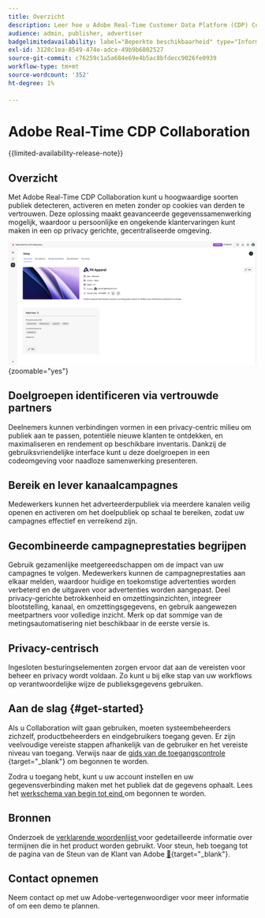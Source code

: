 ```yaml
---
title: Overzicht
description: Leer hoe u Adobe Real-Time Customer Data Platform (CDP) Collaboration kunt gebruiken voor het detecteren, activeren en meten van hoogwaardige soorten publiek zonder te vertrouwen op cookies van derden.
audience: admin, publisher, advertiser
badgelimitedavailability: label="Beperkte beschikbaarheid" type="Informative" url="https://helpx.adobe.com/legal/product-descriptions/real-time-customer-data-platform-collaboration.html newtab=true"
exl-id: 3128c1ea-8549-474e-adce-49b9b6802527
source-git-commit: c76259c1a5a684e69e4b5ac8bfdecc9026fe0939
workflow-type: tm+mt
source-wordcount: '352'
ht-degree: 1%

---
```


# Adobe Real-Time CDP Collaboration

{{limited-availability-release-note}}

## Overzicht

Met Adobe Real-Time CDP Collaboration kunt u hoogwaardige soorten publiek detecteren, activeren en meten zonder op cookies van derden te vertrouwen. Deze oplossing maakt geavanceerde gegevenssamenwerking mogelijk, waardoor u persoonlijke en ongekende klantervaringen kunt maken in een op privacy gerichte, gecentraliseerde omgeving.

![ de opstellingspagina van Real-Time CDP Collaboration, die een organisatie toont.](/help/assets/overview/home.png){zoomable="yes"}

## Doelgroepen identificeren via vertrouwde partners

Deelnemers kunnen verbindingen vormen in een privacy-centric milieu om publiek aan te passen, potentiële nieuwe klanten te ontdekken, en maximaliseren en rendement op beschikbare inventaris. Dankzij de gebruiksvriendelijke interface kunt u deze doelgroepen in een codeomgeving voor naadloze samenwerking presenteren.

## Bereik en lever kanaalcampagnes

Medewerkers kunnen het adverteerderpubliek via meerdere kanalen veilig openen en activeren om het doelpubliek op schaal te bereiken, zodat uw campagnes effectief en verreikend zijn.

## Gecombineerde campagneprestaties begrijpen

Gebruik gezamenlijke meetgereedschappen om de impact van uw campagnes te volgen. Medewerkers kunnen de campagneprestaties aan elkaar melden, waardoor huidige en toekomstige advertenties worden verbeterd en de uitgaven voor advertenties worden aangepast. Deel privacy-gerichte betrokkenheid en omzettingsinzichten, integreer blootstelling, kanaal, en omzettingsgegevens, en gebruik aangewezen meetpartners voor volledige inzicht. Merk op dat sommige van de metingsautomatisering niet beschikbaar in de eerste versie is.

## Privacy-centrisch

Ingesloten besturingselementen zorgen ervoor dat aan de vereisten voor beheer en privacy wordt voldaan. Zo kunt u bij elke stap van uw workflows op verantwoordelijke wijze de publieksgegevens gebruiken.

## Aan de slag {#get-started}

Als u Collaboration wilt gaan gebruiken, moeten systeembeheerders zichzelf, productbeheerders en eindgebruikers toegang geven. Er zijn veelvoudige vereiste stappen afhankelijk van de gebruiker en het vereiste niveau van toegang. Verwijs naar de [ gids van de toegangscontrole ](/help/guide/permissions/overview.md){target="_blank"} om begonnen te worden.

Zodra u toegang hebt, kunt u uw account instellen en uw gegevensverbinding maken met het publiek dat de gegevens ophaalt. Lees het [ werkschema van begin tot eind ](/help/guide/overview/end-to-end-workflow.md) om begonnen te worden.

## Bronnen

Onderzoek de [ verklarende woordenlijst ](/help/guide/glossary.md) voor gedetailleerde informatie over termijnen die in het product worden gebruikt. Voor steun, heb toegang tot de pagina van de Steun van de Klant van Adobe [&#128279;](https://experienceleague.adobe.com/home?lang=en&support-tab=open-ticket#support){target="_blank"}.

## Contact opnemen

Neem contact op met uw Adobe-vertegenwoordiger voor meer informatie of om een demo te plannen.
